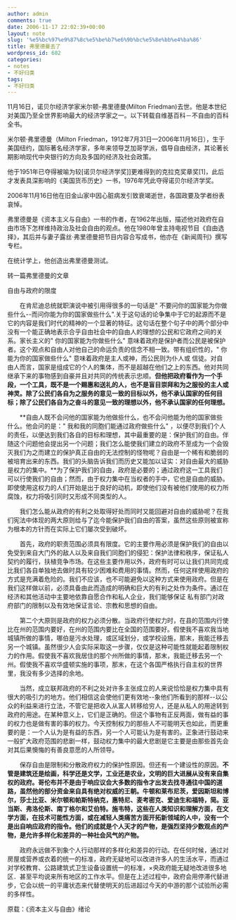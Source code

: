 ```yaml
---
author: admin
comments: true
date: 2006-11-17 22:02:39+00:00
layout: note
slug: '%e5%bc%97%e9%87%8c%e5%be%b7%e6%9b%bc%e5%8e%bb%e4%ba%86'
title: 弗里德曼去了
wordpress_id: 682
categories:
- notes
- 不好归类
tags:
- 不好归类
---
```


11月16日，诺贝尔经济学家米尔顿-弗里德曼(Milton Friedman)去世。他是本世纪对美国乃至全世界影响最大的经济学家之一。以下转载自维基百科－不自由的百科全书。

米尔顿·弗里德曼（Milton Friedman，1912年7月31日—2006年11月16日），生于美国纽约，国际著名经济学家，多年来领导芝加哥学派，倡导自由经济，其论著长期影响现代中央银行的方向及多国的经济及社会政策。

他于1951年已夺得被喻为较[诺贝尔经济学奖]]更难得到的克拉克奖章奖[1]，此后才发表具深影响的《美国货币历史》一书，1976年凭此夺得诺贝尔经济学奖。

2006年11月16日他在旧金山家中因心脏病发引致衰竭逝世，各国政要及学者纷表哀悼。

弗里德曼是《资本主义与自由》一书的作者，在1962年出版，描述他对政府在自由市场下怎样维持政治及社会自由的观点。他在1980年曾主持电视节目《自由选择》，其后并与妻子露丝·弗里德曼把节目内容合写成书，他亦在《新闻周刊》撰写专栏。

在统计学上，他创造出弗里德曼测试。

转一篇弗里德曼的文章

自由与政府的限度
 
　　在肯尼迪总统就职演说中被引用得很多的一句话是" 不要问你的国家能为你做些什么--而问你能为你的国家做些什么".关于这句话的论争集中于它的起源而不是它的内容是我们时代的精神的一个显著的特征。这句话在整个句子中的两个部分中没有一个能正确地表示合乎自由社会中的自由人的理想的公民和它政府之间的关系。家长主义的" 你的国家能为你做些什么" 意味着政府是保护者而公民是被保护者。这个观点和自由人对他自己的命运负责的信念不相一致。带有组织性的，" 你能为你的国家做些什么" 意味着政府是主人或神，而公民则为仆人或
信徒。对自由人而言，国家是组成它的个人的集体，而不是超越在他们之上的东西。他对共同继承下来的事物感到自豪并且对共同的传统表示忠顺。**但他把政府看作为一个手段，一个工具，既不是一个赐惠和送礼的人，也不是盲目崇拜和为之服役的主人或神灵。除了公民们各自为之服务的意见一致的目标以外，他不承认国家的任何目标；除了公民们各自为之奋斗的意见一致的理想以外，他不承认国家的任何理想。**
 
　　**自由人既不会问他的国家能为他做些什么，也不会问他能为他的国家做些什么。他会问的是：" 我和我的同胞们能通过政府做些什么" ，以便尽到我们个人的责任，以便达到我们各自的目标和理想，其中最重要的是：保护我们的自由。伴随这个问题他会提出另一个问题；我们怎么能使我们建立的政府不至成为一个会毁灭我们为之而建立的保护真正自由的无法控制的怪物呢？自由是一个稀有和脆弱的被培育出来的东西。我们的头脑告诉我们而历史又能加以证实：对自由最大的威胁是权力的集中。**为了保护我们的自由，政府是必要的；通过政府这一工具我们可以行使我们的自由；然而，由于权力集中在当权者的手中，它也是自由的威胁。即使使用这权力的人们开始是出于良好的动机，即使他们没有被他们使用的权力所腐蚀，权力将吸引同时又形成不同类型的人。
 
　　我们怎么能从政府的有利之处取得好处而同时又能回避对自由的威胁呢？在我们宪法中体现的两大原则给与了迄今能保护我们自由的答案，虽然这些原则被宣称为根本的方针而在实际上它们屡次受到破坏。
 
　　首先，政府的职责范围必须具有限度。它的主要作用必须是保护我们的自由以免受到来自大门外的敌人以及来自我们同胞们的侵犯：保护法律和秩序，保证私人契约的履行，扶植竞争市场。在这些主要作用以外，政府有时可以让我们共同完成比我们各自单独地去做时具有较少困难和费用的事情。然而，任何这样使用政府的方式是充满着危险的。我们不应该，也不可能避免以这种方式来使用政府。但是在我们这样做以前，必须具备由此而造成的明确和巨大的有利之处作为条件。通过在经济和其他活动中主要地依靠自愿合作和私人企业，我们能够保证
私有部门对政府部门的限制以及有效地保证言论、宗教和思想的自由。
 
　　第二个大原则是政府的权力必须分散。当政府行使权力时，在县的范围内行使比在州的范围内要好，在州的范围内要比在全国的范围要好。假使我不喜欢我当地城镇所做的事情，哪伯是污水处理，或区域划分，或学校设施，那末，我能迁移去另一个城镇。虽然很少人会实际采取这一步骤，仅仅是这种可能性就能起着限制权力的作用。假使我不喜欢我居住的那个州所做的事情，那末，我能迁移去另一个州。假使我不喜欢华盛顿实施的事项，那末，在这个各国严格执行自主权的世界里，我没有多少选择的余地。
 
　　当然，成立联邦政府的不利之处对许多主张成立的人来说恰恰是权力集中具有很大的吸引力的地方。他们相信这会使他们更有效地--象他们所看到的那样--以公众的利益来进行立法，不管它是把收入从富人转移给穷人，还是从私人的用途转到政府的用途。在某种意义上，它们是正确的。但这个事物有正反两面，做有益的事的权力也是做有害的事的权力。今天控制权力的那些人不可能明天也如此，而更重要的是：一个人认为是有益的东西，另一个人可能认为是有害的。正象进行鼓动来一般扩大政府范围的悲剧一样，鼓动权力集中的最大悲剧是它主要是由那些首先会对其后果懊悔的有善良意愿的人所领导。
 
　　保存自由是限制和分散政府权力的保护性原因。但还有一个建设性的原因。**不管是建筑还是绘画，科学还是文学，工业还是农业，文明的巨大进展从没有来自集权的政府。哥伦布并不是由于响应议会大多数的指令才出发去找寻通往中国的道路，虽然他的部分资金来自具有绝对权威的王朝。牛顿和莱布尼茨，爱因斯坦和博尔，莎士比亚、米尔顿和帕斯特纳克，惠特尼、麦考密克、爱迪生和福特，简。亚当斯、弗洛伦斯、南丁格尔和艾伯特。施韦特，这些在人类知识和理解方面，在文学方面，在技术可能性方面，或在减轻人类痛苦方面开拓新领域的人中，没有一个是出自响应政府的指令。他们的成就是个人天才的产物，是强烈坚持少数观点的产物，是允许多样化和差异的一种社会风气的产物。**
 
　　政府永远做不到象个人行动那样的多样化和差异的行动。在任何时候，通过对房屋或营养或衣着的统一的标准，政府无疑地可以改进许多人的生活水平，而通过对学校教育、公路建筑式卫生设备设置统一的标准，×央政府能无疑地改进很多地区．甚至平均说来所有地区的工作水平。但是在上述过程中，政府会用停滞代替进步，它会以统一的平庸状态来代替使明天的后进超过今天的中游的那个试验所必需的多样性。
 
原载：《资本主义与自由》绪论
